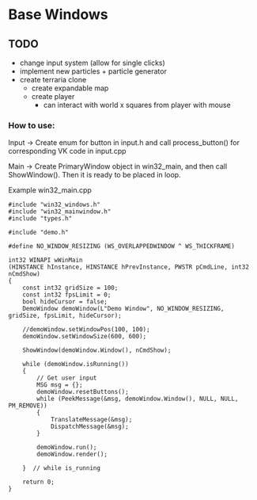 # Base Windows

## TODO
- change input system (allow for single clicks)
- implement new particles + particle generator
- create terraria clone
	- create expandable map
	- create player
		- can interact with world x squares from player with mouse
 
### How to use:
Input -> Create enum for button in input.h and call process_button() for corresponding VK code in input.cpp

Main -> Create PrimaryWindow object in win32_main, and then call ShowWindow(). Then it is ready to 
be placed in loop. 

Example win32_main.cpp
```
#include "win32_windows.h"
#include "win32_mainwindow.h"
#include "types.h"

#include "demo.h"

#define NO_WINDOW_RESIZING (WS_OVERLAPPEDWINDOW ^ WS_THICKFRAME)

int32 WINAPI wWinMain
(HINSTANCE hInstance, HINSTANCE hPrevInstance, PWSTR pCmdLine, int32 nCmdShow)
{
	const int32 gridSize = 100;
	const int32 fpsLimit = 0;
	bool hideCursor = false;
	DemoWindow demoWindow(L"Demo Window", NO_WINDOW_RESIZING, gridSize, fpsLimit, hideCursor);

	//demoWindow.setWindowPos(100, 100);
	demoWindow.setWindowSize(600, 600);

	ShowWindow(demoWindow.Window(), nCmdShow);

	while (demoWindow.isRunning())
	{
		// Get user input
		MSG msg = {};
		demoWindow.resetButtons();
		while (PeekMessage(&msg, demoWindow.Window(), NULL, NULL, PM_REMOVE))
		{
			TranslateMessage(&msg);
			DispatchMessage(&msg);
		}

		demoWindow.run();
		demoWindow.render();

	}  // while is_running

	return 0;
}
```